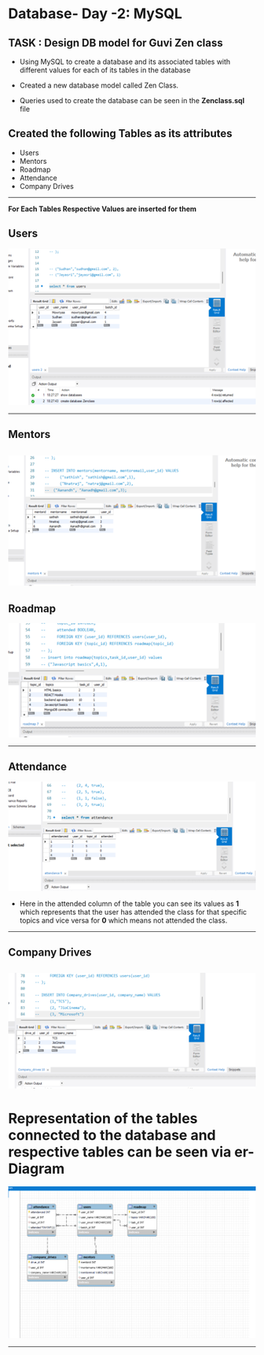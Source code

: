# Database- Day -2: MySQL



## TASK : Design DB model for Guvi Zen class

- Using MySQL to create a database and its associated tables with different values for each of its tables in the database

- Created a new database model called Zen Class.


- Queries used to create the database can be seen in the **Zenclass.sql** file
 

**Created the following Tables as its attributes**
----------------------------------------------------------------
- Users
- Mentors 
- Roadmap
- Attendance
- Company Drives
----------------------------------------------------------------
**For Each Tables Respective Values are inserted for them**

Users
----------------------------------------------------------------
![](./assests/users.png)

--------------------------------------------------------------------

Mentors
--------------------------------

![](./assests/mentors.png) 
----------------------------------------------------------------
Roadmap
----------------------------------------------------------------
![](./assests/roadmap%202.png)

--------------------------------------------------------------------
Attendance 
--------------------------------
![](./assests/attendance.png)

- Here in the attended column of the table you can see its values as **1** which represents that the user has attended the class for that specific topics and vice versa for **0** which means not attended the class. 
----------------------------------------------------------------

Company Drives
----------------------------------------------------------------
![](./assests/companyDrives.png)
----------------------------------------------------------------


# Representation of the tables connected to the database and respective tables can be seen via er-Diagram
![](./assests/er-diagram.png)


---------------------------------------------------------------

